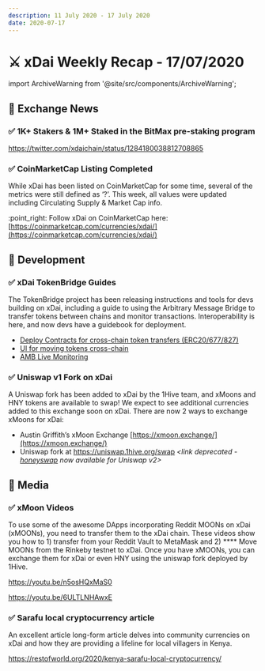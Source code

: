 ```yaml
---
description: 11 July 2020 - 17 July 2020
date: 2020-07-17
---
```


# ⚔️ xDai Weekly Recap - 17/07/2020

import ArchiveWarning from '@site/src/components/ArchiveWarning';

<ArchiveWarning />

## :satellite: Exchange News

### ✅ 1K+ Stakers & 1M+ Staked in the BitMax pre-staking program

https://twitter.com/xdaichain/status/1284180038812708865

### ✅ CoinMarketCap Listing Completed

While xDai has been listed on CoinMarketCap for some time, several of the metrics were still defined as ‘?’. This week, all values were updated including Circulating Supply & Market Cap info.

:point\_right: Follow xDai on CoinMarketCap here: [https://coinmarketcap.com/currencies/xdai/](https://coinmarketcap.com/currencies/xdai/)

## :office: Development

### ✅ xDai TokenBridge Guide**s**

The TokenBridge project has been releasing instructions and tools for devs building on xDai, including a guide to using the Arbitrary Message Bridge to transfer tokens between chains and monitor transactions. Interoperability is here, and now devs have a guidebook for deployment.

* [Deploy Contracts for cross-chain token transfers (ERC20/677/827)](https://docs.tokenbridge.net/eth-xdai-amb-bridge/deploy-erc20-erc677-erc827-to-erc677-amb-bridge-extension)
* [UI for moving tokens cross-chain](https://docs.tokenbridge.net/eth-xdai-amb-bridge/ui-to-transfer-tokens-through-amb)
* [AMB Live Monitoring](https://alm-bridge-monitor.gnosischain.com/)

### ✅ Uniswap v1 Fork on xDai

A Uniswap fork has been added to xDai by the 1Hive team, and xMoons and HNY tokens are available to swap! We expect to see additional currencies added to this exchange soon on xDai. There are now 2 ways to exchange xMoons for xDai:

* Austin Griffith’s xMoon Exchange [https://xmoon.exchange/](https://xmoon.exchange/)
* Uniswap fork at https://uniswap.1hive.org/swap _\<link deprecated -_ [_honeyswap_](https://honeyswap.org/) _now available for Uniswap v2>_

## :newspaper: Media

### ✅ **xMoon Videos**

To use some of the awesome DApps incorporating Reddit MOONs on xDai (xMOONs), you need to transfer them to the xDai chain. These videos show you how to 1) transfer from your Reddit Vault to MetaMask and 2) **** Move MOONs from the Rinkeby testnet to xDai.  Once you have xMOONs, you can exchange them for xDai or even HNY using the uniswap fork deployed by 1Hive.

https://youtu.be/n5osHQxMaS0

https://youtu.be/6ULTLNHAwxE

### ✅ **Sarafu local cryptocurrency article**

An excellent article long-form article delves into community currencies on xDai and how they are providing a lifeline for local villagers in Kenya.

https://restofworld.org/2020/kenya-sarafu-local-cryptocurrency/



